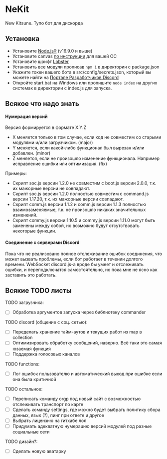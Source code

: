# NeKit
New Kitsune. Тупо бот для дискорда

## Установка
- Установите [Node.js®](https://nodejs.org/) (v16.9.0 и выше) 
- Установите canvas [по инструкции](https://github.com/Automattic/node-canvas/wiki) для вашей ОС
- Установите шрифт [Lobster](https://fonts.google.com/specimen/Lobster)
- Установить все модули прописав `npm i` в директории с package.json
- Укажите токен вашего бота в src/config/secrets.json, который вы можете найти на [Портале Разработчиков Discord](https://discord.com/developers/)
- Откройте start.bat на Windows или пропишите `node index` на других системах в директории с index.js для запуска.

## Всякое что надо знать
#### Нумерация версий
Версия формируется в формате X.Y.Z
- X меняется только в том случае, если код не совместим со старыми модулями и/или загрузчиком. (major)
- Y меняется, если какой-либо функционал был вырезан и/или добавлен. (minor)
- Z меняется, если не произошло изменение функционала. Например исправление ошибки или оптимизация. (fix)

Примеры:
- Скрипт soc.js версии 1.2.0 не совместим с boot.js версии 2.0.0, т.к. их мажорные версии не совпадают.
- Скрипт soc.js версии 1.2.0 полностью совместим с command.js версии 1.17.20, т.к. их мажорные версии совпадают.
- Скрипт comm.js версии 1.1.2 и comm.js версии 1.1.3 полностью взаимозаменяемые, т.к. не произошло никаких значительных изменений.
- Скрипт commy.js версии 1.10.5 и commy.js версии 1.11.0 могут быть заменены между собой, но возможно будут отсутствовать некоторые функции.

#### Соединение с серверами Discord
Пока что не реализовано полное отслеживание ошибок соединения, что может вызвать проблемы, если бот работает в течении долгого времени.
WebSocket discord.js-а вроде бы умеет и отслеживать ошибки, и переподключатся самостоятельно, но пока мне не ясно как заставить это работать.

## Всякие TODO листы
TODO загрузчика:
- [ ] Обработка аргументов запуска через библиотеку commander

TODO discord (общение с соц. сетью):
- [ ] Переделать хранение тайм-аутов и текущих работ из map в collection
- [ ] Оптимизировать обработку сообщений, наверно. Всё таки это самая юзаемая функция
- [ ] Поддержка голосовых каналов

TODO functions:
- [ ] Лог ошибок пользователю и автоматический выход при ошибке если она была критичной

TODO остальное:
- [ ] Переписать команду orgp под новый сайт с возможностью отслеживать транспорт по карте
- [ ] Сделать команду settings, где можно будет выбрать политику сбора данных, язык (?), пинг при ответе и другое
- [ ] Выбрать лицензию на гитхабе лол
- [ ] Придумать адекватную нумерацию версий модулей под разные социальные сети

TODO дизайн?:
- [ ] Сделать новую аватарку


